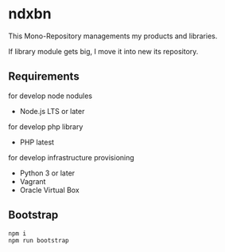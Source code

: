 # ndxbn
This Mono-Repository managements my products and libraries.

If library module gets big, I move it into new its repository.

## Requirements

for develop node nodules

- Node.js LTS or later

for develop php library
 
- PHP latest

for develop infrastructure provisioning

- Python 3 or later
- Vagrant
- Oracle Virtual Box

## Bootstrap

```
npm i
npm run bootstrap
```
